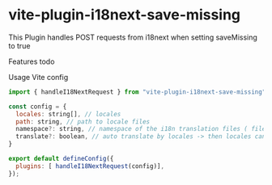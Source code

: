 # vite-plugin-i18next-save-missing

This Plugin handles POST requests from i18next when setting saveMissing to true

Features
todo

Usage
Vite config

```js
import { handleI18NextRequest } from "vite-plugin-i18next-save-missing";

const config = {
  locales: string[], // locales
  path: string, // path to locale files
  namespace?: string, // namespace of the i18n translation files ( fileName )
  translate?: boolean, // auto translate by locales -> then locales can only be of type ISO 639-1 ( no e.g. en-US )
}

export default defineConfig({
  plugins: [ handleI18NextRequest(config)],
});
```
